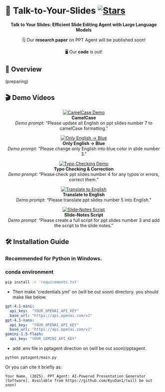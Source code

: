   # 🚀 Talk-to-Your-Slides  [![Stars](https://img.shields.io/github/stars/KyuDan1/Talk-to-Your-Slides?style=social)](https://github.com/KyuDan1/Talk-to-Your-Slides/stargazers)

  


<div align="center">


  
  **Talk to Your Slides: Efficient Slide Editing Agent with Large Language Models**
  
🗒️ Our **research paper** on PPT Agent will be published soon!

🖥️ Our **code** is out!
</div>

## 📖 Overview
(preparing)

## 🎬 Demo Videos

<div align="center">

[![CamelCase Demo](https://img.youtube.com/vi/9nJ0-yofr7Y/0.jpg)](https://youtu.be/9nJ0-yofr7Y "CamelCase Formatting")  
**CamelCase**  
*Demo prompt:* “Please update all English on ppt slides number 7 to camelCase formatting.”  

[![Only English → Blue](https://img.youtube.com/vi/eVSs6xi-bEs/0.jpg)](https://youtu.be/eVSs6xi-bEs "Only English Blue")  
**Only English → Blue**  
*Demo prompt:* “Please change only English into blue color in slide number 3.”  

[![Typo Checking Demo](https://img.youtube.com/vi/rBIBsnWX3W0/0.jpg)](https://youtu.be/rBIBsnWX3W0 "Typo Checking & Correction")  
**Typo Checking & Correction**  
*Demo prompt:* “Please check ppt slides number 4 for any typos or errors, correct them.”  

[![Translate to English](https://img.youtube.com/vi/GLS_9xh2C-4/0.jpg)](https://youtu.be/GLS_9xh2C-4 "Translate Slides")  
**Translate to English**  
*Demo prompt:* “Please translate ppt slides number 5 into English.”  

[![Slide‑Notes Script](https://img.youtube.com/vi/5vzYd5ov_Cs/0.jpg)](https://youtu.be/5vzYd5ov_Cs "Generate Slide Notes")  
**Slide‑Notes Script**  
*Demo prompt:* “Please create a full script for ppt slides number 3 and add the script to the slide notes.”  

</div>

## 🛠️ Installation Guide
### Recommended for Python in Windows.

### conda environment
```bash
pip install -r 'requirements.txt'
```
- Then make 'credentials.yml' on (will be out soon) directory.
you should make like below.
```yml
gpt-4.1-mini:
  api_key:  "YOUR_OPENAI_API_KEY"
  base_url: "https://api.openai.com/v1"
gpt-4.1-nano:
  api_key:  "YOUR_OPENAI_API_KEY"
  base_url: "https://api.openai.com/v1"
gemini-1.5-flash:
  api_key: "YOUR_GEMINI_API_KEY"
```
- add .env file in pptagent direction on (will be out soon)/pptagent.
```bash
python pptagent/main.py
```


Or you can cite it briefly as:

```
Your Name. (2025). PPT Agent: AI-Powered Presentation Generator [Software]. Available from https://github.com/KyuDan1/(will be out soon)
```
